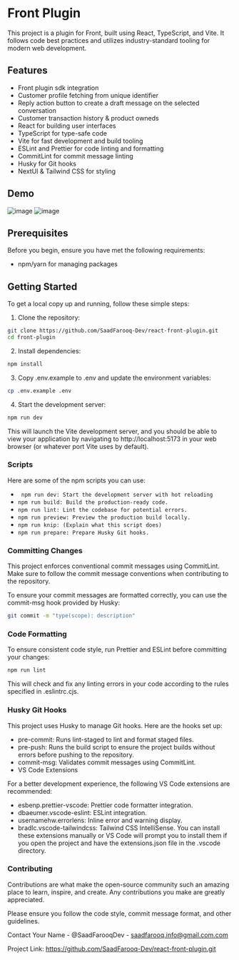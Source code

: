 # Front Plugin

This project is a plugin for Front, built using React, TypeScript, and Vite. It follows code best practices and utilizes industry-standard tooling for modern web development.

## Features

- Front plugin sdk integration
- Customer profile fetching from unique identifier
- Reply action button to create a draft message on the selected conversation
- Customer transaction history & product owneds
- React for building user interfaces
- TypeScript for type-safe code
- Vite for fast development and build tooling
- ESLint and Prettier for code linting and formatting
- CommitLint for commit message linting
- Husky for Git hooks
- NextUI & Tailwind CSS for styling

## Demo
![image](https://github.com/SaadFarooq-Dev/react-front-plugin/assets/89783597/ce101293-0228-4086-acfe-819f4e7265e7)
![image](https://github.com/SaadFarooq-Dev/react-front-plugin/assets/89783597/afc72ee5-8422-43b2-8835-e968fead23f2)

## Prerequisites

Before you begin, ensure you have met the following requirements:

- npm/yarn for managing packages

## Getting Started

To get a local copy up and running, follow these simple steps:

1. Clone the repository:

```bash
git clone https://github.com/SaadFarooq-Dev/react-front-plugin.git
cd front-plugin
```

2. Install dependencies:

```bash
npm install
```

3. Copy .env.example to .env and update the environment variables:

```bash
cp .env.example .env
```

4. Start the development server:

```bash
npm run dev
```

This will launch the Vite development server, and you should be able to view your application by navigating to http://localhost:5173 in your web browser (or whatever port Vite uses by default).

### Scripts

Here are some of the npm scripts you can use:

- ` npm run dev: Start the development server with hot reloading`
- `npm run build: Build the production-ready code. `
- `npm run lint: Lint the codebase for potential errors.`
- `npm run preview: Preview the production build locally.`
- `npm run knip: (Explain what this script does)`
- `npm run prepare: Prepare Husky Git hooks.`

### Committing Changes

This project enforces conventional commit messages using CommitLint. Make sure to follow the commit message conventions when contributing to the repository.

To ensure your commit messages are formatted correctly, you can use the commit-msg hook provided by Husky:

```bash
git commit -m "type(scope): description"
```

### Code Formatting

To ensure consistent code style, run Prettier and ESLint before committing your changes:

```bash
npm run lint
```

This will check and fix any linting errors in your code according to the rules specified in .eslintrc.cjs.

### Husky Git Hooks

This project uses Husky to manage Git hooks. Here are the hooks set up:

- pre-commit: Runs lint-staged to lint and format staged files.
- pre-push: Runs the build script to ensure the project builds without errors before pushing to the repository.
- commit-msg: Validates commit messages using CommitLint.
- VS Code Extensions

For a better development experience, the following VS Code extensions are recommended:

- esbenp.prettier-vscode: Prettier code formatter integration.
- dbaeumer.vscode-eslint: ESLint integration.
- usernamehw.errorlens: Inline error and warning display.
- bradlc.vscode-tailwindcss: Tailwind CSS IntelliSense.
  You can install these extensions manually or VS Code will prompt you to install them if you open the project and have the extensions.json file in the .vscode directory.

### Contributing

Contributions are what make the open-source community such an amazing place to learn, inspire, and create. Any contributions you make are greatly appreciated.

Please ensure you follow the code style, commit message format, and other guidelines.

Contact
Your Name - @SaadFarooqDev - saadfarooq.info@gmail.com.com

Project Link: https://github.com/SaadFarooq-Dev/react-front-plugin.git
